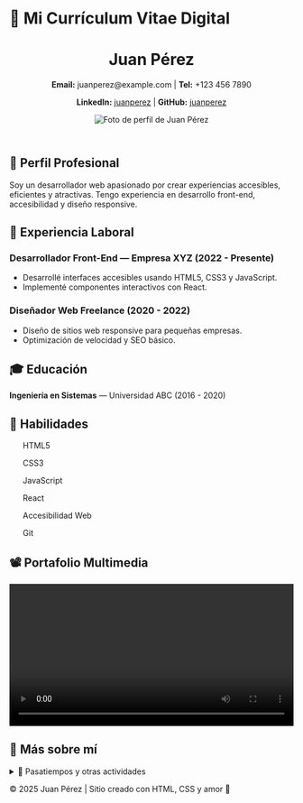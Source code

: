 # 💼 Mi Currículum Vitae Digital

<header>
  <h1>Juan Pérez</h1>
  <p><strong>Email:</strong> juanperez@example.com | <strong>Tel:</strong> +123 456 7890</p>
  <p><strong>LinkedIn:</strong> <a href="https://linkedin.com/in/juanperez">juanperez</a> | <strong>GitHub:</strong> <a href="https://github.com/juanperez">juanperez</a></p>
  <img src="profile.jpg" alt="Foto de perfil de Juan Pérez" class="profile-pic">
</header>

<section>
  <h2>🎯 Perfil Profesional</h2>
  <p>Soy un desarrollador web apasionado por crear experiencias accesibles, eficientes y atractivas. Tengo experiencia en desarrollo front-end, accesibilidad y diseño responsive.</p>
</section>

<section>
  <h2>💼 Experiencia Laboral</h2>
  <article>
    <h3>Desarrollador Front-End — Empresa XYZ (2022 - Presente)</h3>
    <ul>
      <li>Desarrollé interfaces accesibles usando HTML5, CSS3 y JavaScript.</li>
      <li>Implementé componentes interactivos con React.</li>
    </ul>
  </article>
  <article>
    <h3>Diseñador Web Freelance (2020 - 2022)</h3>
    <ul>
      <li>Diseño de sitios web responsive para pequeñas empresas.</li>
      <li>Optimización de velocidad y SEO básico.</li>
    </ul>
  </article>
</section>

<section>
  <h2>🎓 Educación</h2>
  <p><strong>Ingeniería en Sistemas</strong> — Universidad ABC (2016 - 2020)</p>
</section>

<section>
  <h2>🧠 Habilidades</h2>
  <div class="skills">
    <ul>HTML5</ul>
    <ul>CSS3</ul>
    <ul>JavaScript</ul>
    <ul>React</ul>
    <ul>Accesibilidad Web</ul>
    <ul>Git</ul>
  </div>
</section>

<section>
  <h2>📽️ Portafolio Multimedia</h2>
  <video width="100%" controls>
    <source src="demo-project.mp4" type="video/mp4">
    Tu navegador no soporta la reproducción de video.
  </video>
</section>

<section>
  <h2>🧩 Más sobre mí</h2>
  <details>
    <summary>🎵 Pasatiempos y otras actividades</summary>
    <p>Me gusta la música, aprender idiomas, y participar en hackatones.</p>
  </details>
</section>

<footer>
  <p>© 2025 Juan Pérez | Sitio creado con HTML, CSS y amor 💙</p>
</footer>
